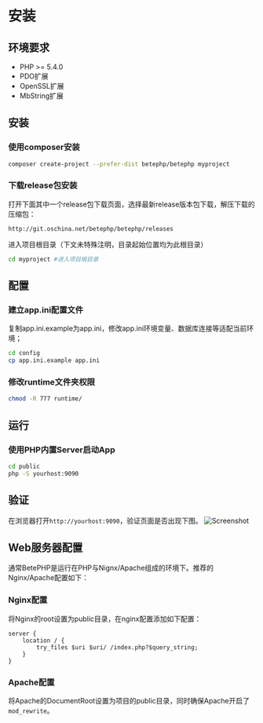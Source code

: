 # 安装

## 环境要求
* PHP >= 5.4.0
* PDO扩展
* OpenSSL扩展
* MbString扩展

## 安装


### 使用composer安装

```bash
composer create-project --prefer-dist betephp/betephp myproject
```

### 下载release包安装
打开下面其中一个release包下载页面，选择最新release版本包下载，解压下载的压缩包：

```
http://git.oschina.net/betephp/betephp/releases
```

进入项目根目录（下文未特殊注明，目录起始位置均为此根目录）

```bash
cd myproject #进入项目根目录
```

## 配置
### 建立app.ini配置文件
复制app.ini.example为app.ini，修改app.ini环境变量、数据库连接等适配当前环境；

```bash
cd config
cp app.ini.example app.ini
```

### 修改runtime文件夹权限
```bash
chmod -R 777 runtime/
```

## 运行
### 使用PHP内置Server启动App
```bash
cd public
php -S yourhost:9090
```

## 验证
在浏览器打开`http://yourhost:9090`，验证页面是否出现下图。
![Screenshot](/img/homepage.png)


## Web服务器配置
通常BetePHP是运行在PHP与Nignx/Apache组成的环境下。推荐的Nginx/Apache配置如下：

### Nginx配置
将Nginx的root设置为public目录，在nginx配置添加如下配置：

```
server {
    location / {
        try_files $uri $uri/ /index.php?$query_string;
    }
}
```

### Apache配置
将Apache的DocumentRoot设置为项目的public目录，同时确保Apache开启了```mod_rewrite```。


